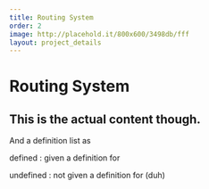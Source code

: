 ```yaml
---
title: Routing System
order: 2
image: http://placehold.it/800x600/3498db/fff
layout: project_details
---
```


# Routing System

## This is the actual content though.

And a definition list as 

defined
: given a definition for

undefined
: not given a definition for (duh)
